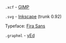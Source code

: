 `.xcf` - [GIMP](https://www.gimp.org/)

`.svg` - [Inkscape](https://inkscape.org/en/) (trunk 0.92)

Typeface: [Fira Sans](https://github.com/mozilla/Fira)

`.graphml` - [yEd](http://www.yworks.com/products/yed)
